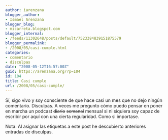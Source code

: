 ```yaml
---
author: iarenzana
blogger_author:
- Ismael Arenzana
blogger_blog:
- micarreta.blogspot.com
blogger_internal:
- /feeds/11302648/posts/default/7523384839151875579
blogger_permalink:
- /2008/05/casi-cumple.html
categories:
- comentario
- disculpas
date: "2008-05-12T16:57:00Z"
guid: https://arenzana.org/?p=104
id: 104
title: Casi cumple
url: /2008/05/casi-cumple/
---
```

Sí, sigo vivo y soy consciente de que hace casi un mes que no dejo ningún comentario. Disculpas. A veces me pregunto cómo puedo pensar en poner en marcha un podcast <span style="text-decoration: line-through;">diario</span> <span style="text-decoration: line-through;">semanal</span> mensual si ni siquiera soy capaz de escribir por aquí con una cierta regularidad. Como si importase.

Nota: Al asignar las etiquetas a este post he descubierto anteriores entradas de disculpas.